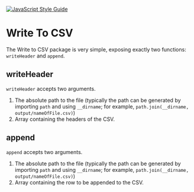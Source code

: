 [![JavaScript Style Guide](https://img.shields.io/badge/code_style-standard-brightgreen.svg)](https://standardjs.com)

# Write To CSV

The Write to CSV package is very simple, exposing exactly two functions: `writeHeader` and `append`. 

## writeHeader
`writeHeader` accepts two arguments. 
1. The absolute path to the file (typically the path can be generated by importing `path` and using `__dirname`; for example, `path.join(__dirname, output/nameOfFile.csv)`)
2. Array containing the headers of the CSV.

## append
`append` accepts two arguments. 
1. The absolute path to the file (typically the path can be generated by importing `path` and using `__dirname`; for example, `path.join(__dirname, output/nameOfFile.csv)`) 
2. Array containing the row to be appended to the CSV. 

